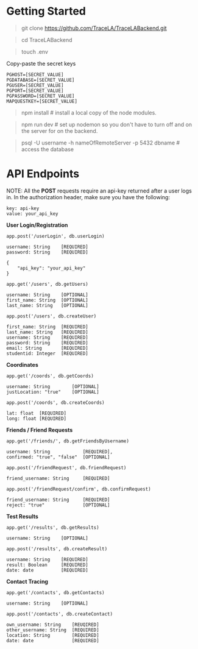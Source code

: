 # Getting Started

> git clone https://github.com/TraceLA/TraceLABackend.git

> cd TraceLABackend

> touch .env 

Copy-paste the secret keys
```
PGHOST=[SECRET_VALUE]
PGDATABASE=[SECRET_VALUE]
PGUSER=[SECRET_VALUE]
PGPORT=[SECRET_VALUE]
PGPASSWORD=[SECRET_VALUE]
MAPQUESTKEY=[SECRET_VALUE]
```

> npm install # install a local copy of the node modules.

> npm run dev # set up nodemon so you don't have to turn off and on the server for on the backend.

> psql -U username -h nameOfRemoteServer -p 5432 dbname # access the database

# API Endpoints

NOTE: All the **POST** requests require an api-key returned after a user logs in. In the authorization header, make sure you have the following: 
```
key: api-key
value: your_api_key
```

**User Login/Registration**
```
app.post('/userLogin', db.userLogin)

username: String    [REQUIRED]
password: String    [REQUIRED]

{
    "api_key": "your_api_key"
}
```

```
app.get('/users', db.getUsers)

username: String    [OPTIONAL]
first_name: String  [OPTIONAL]
last_name: String   [OPTIONAL]  
```

```
app.post('/users', db.createUser)

first_name: String  [REQUIRED]
last_name: String   [REQUIRED]
username: String    [REQUIRED]
password: String    [REQUIRED]
email: String       [REQUIRED]
studentid: Integer  [REQUIRED]
```

**Coordinates**
```
app.get('/coords', db.getCoords)

username: String        [OPTIONAL]
justLocation: "true"    [OPTIONAL]
```

```
app.post('/coords', db.createCoords)

lat: float  [REQUIRED]
long: float [REQUIRED]
```

**Friends / Friend Requests**
```
app.get('/friends/', db.getFriendsByUsername)

username: String            [REQUIRED],
confirmed: "true", "false"  [OPTIONAL] 
```

```
app.post('/friendRequest', db.friendRequest)

friend_username: String     [REQUIRED]
```

```
app.post('/friendRequest/confirm', db.confirmRequest)

friend_username: String     [REQUIRED]
reject: "true"              [OPTIONAL]
```

**Test Results**
```
app.get('/results', db.getResults)

username: String    [OPTIONAL]
```

```
app.post('/results', db.createResult)

username: String    [REQUIRED]
result: Boolean     [REQUIRED]
date: date          [REQUIRED]  
```

**Contact Tracing**
```
app.get('/contacts', db.getContacts)

username: String    [OPTIONAL]
```

```
app.post('/contacts', db.createContact)

own_username: String    [REUQIRED]
other_username: String  [REQUIRED]
location: String        [REQUIRED]
date: date              [REQUIRED]
```